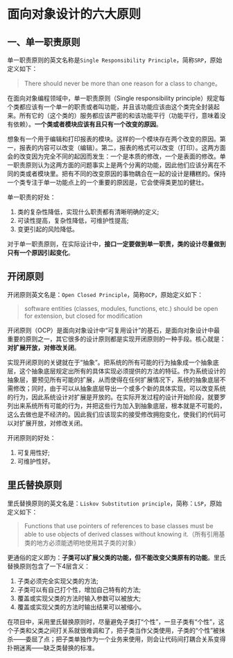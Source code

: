 # 面向对象设计的六大原则

## 一、单一职责原则

单一职责原则的英文名称是`Single Responsibility Principle`，简称`SRP`，原始定义如下：

> There should never be more than one reason for a class to change。

在面向对象编程领域中，单一职责原则（Single responsibility principle）规定每个类都应该有一个单一的职责或者叫功能，并且该功能应该由这个类完全封装起来。所有它的（这个类的）服务都应该严密的和该功能平行（功能平行，意味着没有依赖）。**一个类或者模块应该有且只有一个改变的原因**。

想象有一个用于编辑和打印报表的模块。这样的一个模块存在两个改变的原因。第一，报表的内容可以改变（编辑）。第二，报表的格式可以改变（打印）。这两方面会的改变因为完全不同的起因而发生：一个是本质的修改，一个是表面的修改。单一职责原则认为这两方面的问题事实上是两个分离的功能，因此他们应该分离在不同的类或者模块里。把有不同的改变原因的事物耦合在一起的设计是糟糕的。保持一个类专注于单一功能点上的一个重要的原因是，它会使得类更加的健壮。

单一职责的好处：

1. 类的复杂性降低，实现什么职责都有清晰明确的定义;
2. 可读性提高，复杂性降低，可维护性提高;
3. 变更引起的风险降低。

对于单一职责原则，在实际设计中，**接口一定要做到单一职责，类的设计尽量做到只有一个原因引起变化**。

## 开闭原则

开闭原则英文名是：`Open Closed Principle`，简称`OCP`，原始定义如下：

> software entities (classes, modules, functions, etc.) should be open for extension, but closed for modification

开闭原则（OCP）是面向对象设计中“可复用设计”的基石，是面向对象设计中最重要的原则之一，其它很多的设计原则都是实现开闭原则的一种手段。核心就是：**对扩展开放，对修改关闭**。

实现开闭原则的关键就在于“抽象”。把系统的所有可能的行为抽象成一个抽象底层，这个抽象底层规定出所有的具体实现必须提供的方法的特征。作为系统设计的抽象层，要预见所有可能的扩展，从而使得在任何扩展情况下，系统的抽象底层不需修改；同时，由于可以从抽象底层导出一个或多个新的具体实现，可以改变系统的行为，因此系统设计对扩展是开放的。在实际开发过程的设计开始阶段，就要罗列出来系统所有可能的行为，并把这些行为加入到抽象底层，根本就是不可能的，这么去做也是不经济的。因此我们应该现实的接受修改拥抱变化，使我们的代码可以对扩展开放，对修改关闭。

开闭原则的好处：

1. 可复用性好;
2. 可维护性好。

## 里氏替换原则

里氏替换原则的英文名是：`Liskov Substitution principle`，简称：`LSP`，原始定义如下：

> Functions that use pointers of references to base classes must be able to use objects of derived classes without knowing it.（所有引用基类的地方必须能透明地使用其子类的对象）

更通俗的定义即为：**子类可以扩展父类的功能，但不能改变父类原有的功能**。里氏替换原则包含了一下4层含义：

1. 子类必须完全实现父类的方法;
2. 子类可以有自己打个性，增加自己特有的方法;
3. 覆盖或实现父类的方法时输入参数可以被放大;
4. 覆盖或实现父类的方法时输出结果可以被缩小。

在项目中，采用里氏替换原则时，尽量避免子类打“个性”，一旦子类有“个性”，这个子类和父类之间打关系就很难调和了，把子类当作父类使用，子类的“个性”被抹杀——委屈了点；把子类单独作为一个业务来使用，则会让代码间打耦合关系变得扑朔迷离——缺乏类替换的标准。
